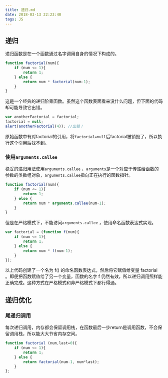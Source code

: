 ```yaml
---
title: 递归.md
date: 2018-03-13 22:23:40
tags: JS
---
```


## 递归

递归函数是在一个函数通过名字调用自身的情况下构成的。

```js
function factorial(num){ 
    if (num <= 1){ 
        return 1; 
    } else { 
        return num * factorial(num-1); 
    } 
}
```

这是一个经典的递归阶乘函数。虽然这个函数表面看来没什么问题，但下面的代码却可能导致它出错。

```js
var anotherFactorial = factorial; 
factorial = null; 
alert(anotherFactorial(4)); //出错！
```

原始函数中有对factorial的引用，将`factorial=null`后factorial被销毁了，所以执行这个引用后找不到。

### 使用`arguments.callee`

稳妥的递归用法使用`arguments.callee` ，`arguments`是一个对应于传递给函数的参数的类数组对象，`arguments.callee`指向正在执行的函数指针。

```js
function factorial(num){ 
    if (num <= 1){ 
        return 1; 
    } else { 
        return num * arguments.callee(num-1); 
    } 
}
```

但是在严格模式下，不能访问`arguments.callee` ，使用命名函数表达式实现。

```js
var factorial = (function f(num){ 
    if (num <= 1){  
        return 1; 
    } else { 
        return num * f(num-1); 
    } 
});
```

以上代码创建了一个名为 f\(\) 的命名函数表达式，然后将它赋值给变量 factorial 。即便把函数赋值给了另一个变量，函数的名字 f 仍然有效，所以递归调用照样能正确完成。这种方式在严格模式和非严格模式下都行得通。

## 递归优化

### 尾递归调用
每次递归调用，内存都会保留调用栈，在函数最后一步return是调用函数，不会保留调用栈，所以能大大节省内存空间。
```js
function factorial (num,last=0){ 
    if (num <= 1){  
        return 1; 
    } else {
        return factorial(num-1, num*last); 
    } 
};
```




